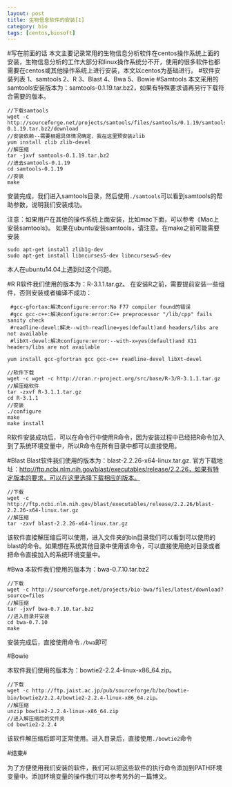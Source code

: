 ```yaml
---
layout: post
title: 生物信息软件的安装[1]
category: bio
tags: [centos,biosoft]
---
```


#写在前面的话
本文主要记录常用的生物信息分析软件在centos操作系统上面的安装，生物信息分析的工作大部分和linux操作系统分不开，使用的很多软件也都需要在centos或其他操作系统上进行安装，本文以centos为基础进行。
#软件安装列表
1、samtools
2、R
3、Blast
4、Bwa
5、Bowie
#Samtools
本文采用的samtools安装版本为：samtools-0.1.19.tar.bz2，如果有特殊要求请再另行下载符合需要的版本。

```
//下载samtools
wget -c http://sourceforge.net/projects/samtools/files/samtools/0.1.19/samtools-0.1.19.tar.bz2/download
//安装依赖--需要根据具体情况确定，我在这里预安装zlib
yum install zlib zlib-devel
//解压缩
tar -jxvf samtools-0.1.19.tar.bz2
//进去samtools-0.1.19
cd samtools-0.1.19
//安装
make

```

安装完成，我们进入samtools目录，然后使用`./samtools`可以看到samtools的帮助参数，说明我们安装成功。

注意：如果用户在其他的操作系统上面安装，比如mac下面，可以参考《Mac上安装samtools》。
如果在ubuntu安装samtools，请注意。在make之前可能需要安装
```
sudo apt-get install zlib1g-dev
sudo apt-get install libncurses5-dev libncursesw5-dev
```
本人在ubuntu14.04上遇到过这个问题。

#R
R软件我们使用的版本为：R-3.1.1.tar.gz。
在安装R之前，需要提前安装一些组件，否则安装或者编译不成功：

```
 #gcc-gfortan:解决configure:error:No F77 compiler found的错误
 #gcc gcc-c++:解决configure:error:C++ preprocessor "/lib/cpp" fails sanity check
 #readline-devel:解决--with-readline=yes(default)and headers/libs are not available
 #libXt-devel:解决configure:error:--with-x=yes(default)and X11 headers/libs are not available
 
yum install gcc-gfortran gcc gcc-c++ readline-devel libXt-devel

```

```
//软件下载
wget -c wget -c http://cran.r-project.org/src/base/R-3/R-3.1.1.tar.gz
//解压缩软件
tar -zxvf R-3.1.1.tar.gz 
cd R-3.1.1
//安装
./configure 
make
make install

```
R软件安装成功后，可以在命令行中使用R命令，因为安装过程中已经把R命令加入到了系统环境变量中，所以R命令在所有目录中都可以直接使用。

#Blast
Blast软件我们使用的版本为：blast-2.2.26-x64-linux.tar.gz.
官方下载地址：http://ftp.ncbi.nlm.nih.gov/blast/executables/release/2.2.26，如果有特定版本的要求，可以在这里选择下载相应的版本。

```
//下载
wget -c http://ftp.ncbi.nlm.nih.gov/blast/executables/release/2.2.26/blast-2.2.26-x64-linux.tar.gz
//解压缩
tar -zxvf blast-2.2.26-x64-linux.tar.gz

```

该软件直接解压缩后可以使用，进入文件夹的bin目录我们可以看到可以使用的blast的命令。如果想在系统其他目录中使用该命令，可以直接使用绝对目录或者把命令直接加入的系统环境变量中。

#Bwa
本软件我们使用的版本为：bwa-0.7.10.tar.bz2

```
//下载
wget -c http://sourceforge.net/projects/bio-bwa/files/latest/download?source=files
//解压缩
tar -jxvf bwa-0.7.10.tar.bz2 
//进入目录并安装
cd bwa-0.7.10
make

```
安装完成后，直接使用命令`./bwa`即可

#Bowie

本软件我们使用的版本为：bowtie2-2.2.4-linux-x86_64.zip。

```
//下载
wget -c http://ftp.jaist.ac.jp/pub/sourceforge/b/bo/bowtie-bio/bowtie2/2.2.4/bowtie2-2.2.4-linux-x86_64.zip。
//解压缩
unzip bowtie2-2.2.4-linux-x86_64.zip
//进入解压缩后的文件夹
cd bowtie2-2.2.4

```

该软件解压缩后即可正常使用。进入目录后，直接使用`./bowtie2`命令

#结束#

为了方便使用我们安装的软件，我们可以把这些软件的执行命令添加到PATH环境变量中。添加环境变量的操作我们可以参考另外的一篇博文。